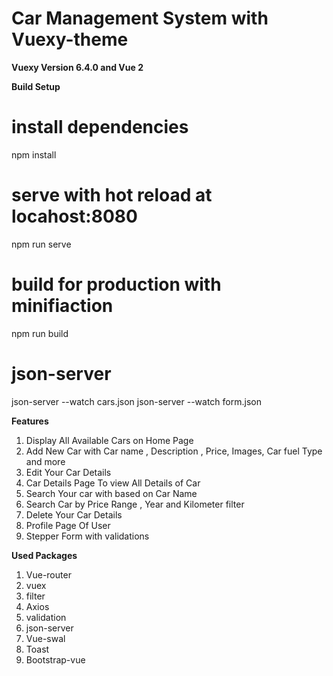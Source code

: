 # Car Management System with Vuexy-theme
**Vuexy Version 6.4.0 and Vue 2**

**Build Setup**
# install dependencies
npm install

# serve with hot reload at locahost:8080
npm run serve

# build for production with minifiaction
npm run build

# json-server
json-server --watch cars.json
json-server --watch form.json

**Features**

1. Display All Available Cars on Home Page
2. Add New Car with Car name , Description , Price, Images, Car fuel Type and more
3. Edit Your Car Details 
4. Car Details Page To view All Details of Car
4. Search Your car with based on Car Name
5. Search Car by Price Range , Year and Kilometer filter
6. Delete Your Car Details
7. Profile Page Of User
8. Stepper Form with validations


**Used Packages**
1. Vue-router
2. vuex
3. filter
4. Axios
5. validation
6. json-server
7. Vue-swal
8. Toast
9. Bootstrap-vue
